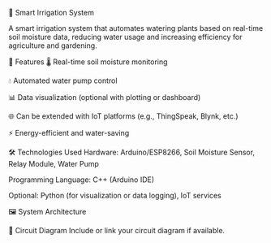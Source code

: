 🌱 Smart Irrigation System

A smart irrigation system that automates watering plants based on real-time soil moisture data, reducing water usage and increasing efficiency for agriculture and gardening.

📌 Features
🌡️ Real-time soil moisture monitoring

💧 Automated water pump control

📊 Data visualization (optional with plotting or dashboard)

🌐 Can be extended with IoT platforms (e.g., ThingSpeak, Blynk, etc.)

⚡ Energy-efficient and water-saving

🛠️ Technologies Used
Hardware: Arduino/ESP8266, Soil Moisture Sensor, Relay Module, Water Pump

Programming Language: C++ (Arduino IDE)

Optional: Python (for visualization or data logging), IoT services

🖼️ System Architecture
<!-- Update the path when adding to GitHub -->

🔌 Circuit Diagram
Include or link your circuit diagram if available.
